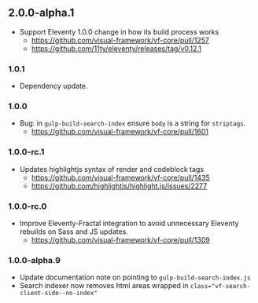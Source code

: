 ## 2.0.0-alpha.1

* Support Eleventy 1.0.0 change in how its build process works
  * https://github.com/visual-framework/vf-core/pull/1257
  * https://github.com/11ty/eleventy/releases/tag/v0.12.1

### 1.0.1

* Dependency update.

### 1.0.0

* Bug: in `gulp-build-search-index` ensure `body` is a string for `striptags`.
  * https://github.com/visual-framework/vf-core/pull/1601

### 1.0.0-rc.1

* Updates highlightjs syntax of render and codeblock tags
  * https://github.com/visual-framework/vf-core/pull/1435
  * https://github.com/highlightjs/highlight.js/issues/2277

### 1.0.0-rc.0

* Improve Eleventy-Fractal integration to avoid unnecessary Eleventy rebuilds on Sass and JS updates.
  * https://github.com/visual-framework/vf-core/pull/1309

### 1.0.0-alpha.9

* Update documentation note on pointing to `gulp-build-search-index.js`
* Search indexer now removes html areas wrapped in `class="vf-search-client-side--no-index"`
